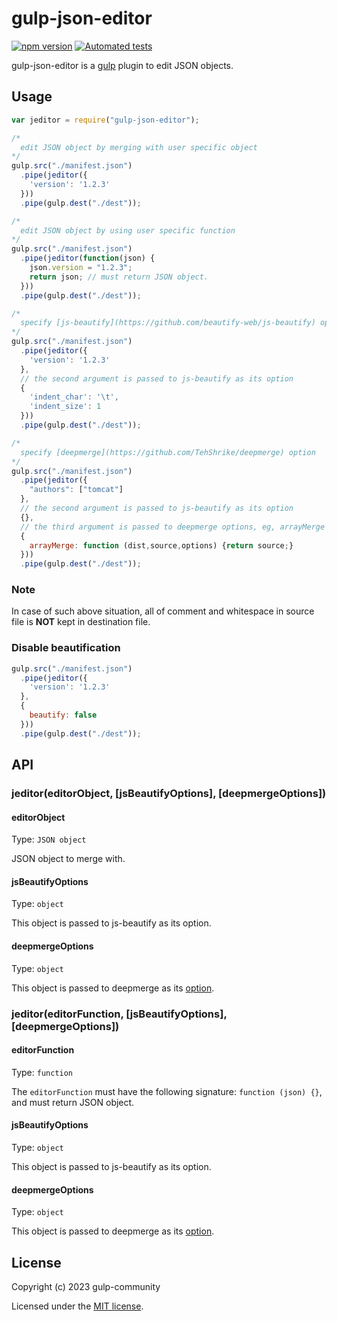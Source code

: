 # gulp-json-editor

[![npm version](https://badge.fury.io/js/gulp-json-editor.svg)](https://www.npmjs.com/package/gulp-json-editor)
[![Automated tests](https://github.com/gulp-community/gulp-json-editor/actions/workflows/run-tests.yml/badge.svg)](https://github.com/gulp-community/gulp-json-editor/actions/workflows/run-tests.yml)

gulp-json-editor is a [gulp](https://github.com/gulpjs/gulp) plugin to edit JSON objects.

## Usage
```javascript
var jeditor = require("gulp-json-editor");

/*
  edit JSON object by merging with user specific object
*/
gulp.src("./manifest.json")
  .pipe(jeditor({
    'version': '1.2.3'
  }))
  .pipe(gulp.dest("./dest"));

/*
  edit JSON object by using user specific function
*/
gulp.src("./manifest.json")
  .pipe(jeditor(function(json) {
    json.version = "1.2.3";
    return json; // must return JSON object.
  }))
  .pipe(gulp.dest("./dest"));

/*
  specify [js-beautify](https://github.com/beautify-web/js-beautify) option
*/
gulp.src("./manifest.json")
  .pipe(jeditor({
    'version': '1.2.3'
  },
  // the second argument is passed to js-beautify as its option
  {
    'indent_char': '\t',
    'indent_size': 1
  }))
  .pipe(gulp.dest("./dest"));

/*
  specify [deepmerge](https://github.com/TehShrike/deepmerge) option
*/
gulp.src("./manifest.json")
  .pipe(jeditor({ 
    "authors": ["tomcat"] 
  },
  // the second argument is passed to js-beautify as its option
  {},
  // the third argument is passed to deepmerge options, eg, arrayMerge options
  { 
    arrayMerge: function (dist,source,options) {return source;} 
  }))
  .pipe(gulp.dest("./dest"));
```

### Note
In case of such above situation, all of comment and whitespace in source file is **NOT** kept in destination file.

### Disable beautification

```javascript
gulp.src("./manifest.json")
  .pipe(jeditor({
    'version': '1.2.3'
  },
  {
    beautify: false
  }))
  .pipe(gulp.dest("./dest"));
```


## API
### jeditor(editorObject, [jsBeautifyOptions], [deepmergeOptions])
#### editorObject
Type: `JSON object`

JSON object to merge with.

#### jsBeautifyOptions
Type: `object`

This object is passed to js-beautify as its option.

#### deepmergeOptions
Type: `object`

This object is passed to deepmerge as its [option](https://github.com/TehShrike/deepmerge#options).

### jeditor(editorFunction, [jsBeautifyOptions], [deepmergeOptions])
#### editorFunction
Type: `function`

The `editorFunction` must have the following signature: `function (json) {}`, and must return JSON object.

#### jsBeautifyOptions
Type: `object`

This object is passed to js-beautify as its option.

#### deepmergeOptions
Type: `object`

This object is passed to deepmerge as its [option](https://github.com/TehShrike/deepmerge#options).

## License

Copyright (c) 2023 gulp-community

Licensed under the [MIT license](LICENSE).
